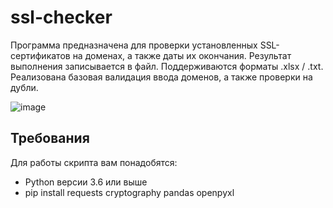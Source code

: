 # ssl-checker
Программа предназначена для проверки установленных SSL-сертификатов на доменах, а также даты их окончания. Результат выполнения записывается в файл. Поддерживаются форматы .xlsx / .txt.
Реализована базовая валидация ввода доменов, а также проверки на дубли.

![image](https://github.com/user-attachments/assets/ca04bf43-816c-45ee-8947-42a4b6e0dca5)


## Требования

Для работы скрипта вам понадобятся:
- Python версии 3.6 или выше
- pip install requests cryptography pandas openpyxl


